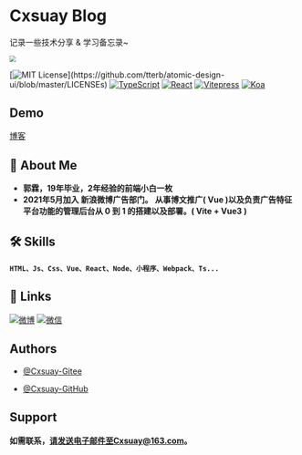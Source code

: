 # Cxsuay Blog

记录一些技术分享 & 学习备忘录~

<img src="http://49.233.119.95/logo.png" style="zoom:67%;" />

[![MIT License](https://img.shields.io/apm/l/atomic-design-ui.svg?)](https://github.com/tterb/atomic-design-ui/blob/master/LICENSEs) 
[![TypeScript](https://img.shields.io/badge/Typescript-4.1+-80d8f7?labelColor=blue&color=fff)](https://github.com/microsoft/TypeScript) 
[![React](https://img.shields.io/badge/React-17.0+-80d8f7?labelColor=80d8f7&color=fff)](https://github.com/facebook/react) 
[![Vitepress](https://img.shields.io/badge/Vitepress-4.1+-6fbd91?labelColor=42b983&color=fff)](https://github.com/vuejs/vitepress) 
[![Koa](https://img.shields.io/badge/koa-2.7+-6fbd91?labelColor=000&color=fff)](https://github.com/koajs/koa) 

## Demo

[博客](http://49.233.119.95/)

## 🚀 About Me

+ **郭霖，19年毕业，2年经验的前端小白一枚**
+ **2021年5月加入 新浪微博广告部门。**
  **从事博文推广( Vue )以及负责广告特征平台功能的管理后台从 0 到 1 的搭建以及部署。( Vite + Vue3 )**

## 🛠 Skills

**`HTML、Js、Css、Vue、React、Node、小程序、Webpack、Ts...`**

## 🔗 Links

[![微博](https://img.shields.io/badge/weibo-d13a34?style=for-the-badge&logo=sina-weibo&logoColor=white)](https://weibo.com/u/7703459781)
[![微信](https://img.shields.io/badge/%E5%BE%AE%E4%BF%A1-95d258?style=for-the-badge&logo=wechat&logoColor=white)](http://49.233.119.95/qr-code/wx/)

## Authors

- [@Cxsuay-Gitee](https://gitee.com/cxsuay)

- [@Cxsuay-GitHub](https://github.com/cxsuay)

## Support

**如需联系，请发送电子邮件至Cxsuay@163.com。**